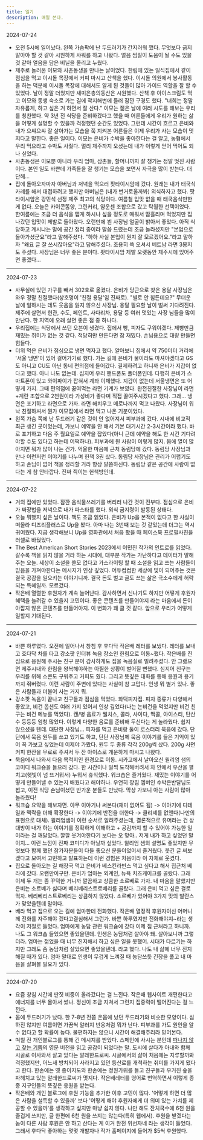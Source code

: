 ```yaml
---
title: 일기
description: 매일 쓴다.
---
```


2024-07-24  
- 오전 5시에 일어났다. 왼쪽 가슴팍에 난 두드러기가 간지러워 깼다. 무엇보다 긁지 말아야 할 것 같아 시원하게 샤워를 하고 나왔다. 얼음 찜질이 도움이 될 수도 있을 것 같아 얼음을 담은 비닐을 올리고 누웠다. 
- 제주로 놀러온 이모와 사촌동생을 만나는 날이었다. 한림에 있는 일식집에서 같이 점심을 먹고 이시돌 목장에서 커피 마시고 산책을 했다. 이시돌 의원에서 봉사활동을 하는 덕분에 이시돌 목장에 대해서도 알게 된 것들이 많아 가이드 역할을 잘 할 수 있었다. 날이 정말 더웠지만 새미은총의동산은 시원했다. 산책 후 아이스크림도 먹고 이모와 동생 숙소로 가는 길에 곽지해변에 들러 잠깐 구경도 했다. "너희는 정말 자유롭게, 하고 싶은 거 하면서 잘 산다." 이모는 젊은 날에 여러 시도를 해보는 우리를 칭찬했다. 약 3년 전 식당을 준비하겠다고 했을 때 어른들에게 우리가 원하는 삶을 어떻게 설명할 수 있을까 걱정했던 순간도 있었다. 그런데 시간이 흐르고 은비와 내가 으쌰으쌰 잘 살아가는 모습을 쭉 지켜본 어른들은 이제 우리가 사는 모습이 멋지다고 말한다. 좋은 일이다. 이모는 은비가 수박을 좋아한다는 걸 알고, 농협에서 우리 먹으라고 수박도 사줬다. 멀리 제주까지 오셨는데 내가 이렇게 얻어 먹어도 되나 싶었다.
- 사촌동생은 이모뿐 아니라 우리 엄마, 삼촌들, 할머니까지 잘 챙기는 정말 멋진 사람이다. 본인 일도 바쁜데 가족들을 잘 챙기는 모습을 보면서 자극을 많이 받는다. 대단해...
- 집에 돌아오자마자 아버님과 저녁을 먹으러 팟타이시암에 갔다. 원래는 내가 태국식카레를 해서 대접하려고 했지만 아버님은 (내가 번거로울까봐) 외식하자고 했다. 팟타이시암은 강민석 선정 제주 최고의 식당이다. 여름철 입맛 없을 때 태국음식만한 게 없다. 오늘은 카이콘똠양, 그린커리, 얌운센 조합으로 갔고 탁월한 선택이었다. 한여름에는 조금 더 음식을 맵게 하시나 싶을 정도로 매워서 땀흘리며 먹었지만 집나갔던 입맛이 제발로 돌아왔다. 오랜만에 뵌 사장님 얼굴이 밝아서 좋았다. 아직 식당하고 계시냐는 말에 공간 정리 중이라 말씀 드렸는데 조금 놀라셨지만 "본업으로 돌아가셨군요"라고 말해주셨다. "하하 사실 본업이 뭔지 잘 모르겠어요."라고 말하자 "왜요 글 잘 쓰시잖아요"라고 답해주셨다. 조용히 쓱 오셔서 베트남 라면 3봉지도 주셨다. 사장님은 너무 좋은 분이다. 팟타이시암 제발 오랫동안 제주시에 있어주면 좋겠다...

---

2024-07-23  
- 사무실에 있던 가구를 빼서 302호로 옮겼다. 은비가 당근으로 찾은 용달 사장님은 와우 정말 친절했다(상호명이 '친절 용달'임 진짜로). "별로 안 힘든데요?" 무더운 날에 일하시는 데도 웃음을 잃지 않으신 사장님. 용달 필요할 날이 벌써 기다려진다. 제주에 살면서 현관, 수도, 페인트, 사다리차, 용달 등 여러 멋있는 사장 님들을 많이 만난다. 한 지역에 오래 살면 좋은 점 중 하나다.
- 우리집에는 식당에서 쓰던 오븐이 생겼다. 집에서 빵, 피자도 구워야겠다. 제빵만큼 재밌는 취미가 없는 것 같다. 적당히만 만든다면 참 재밌다. 손님용으로 대량 만들면 힘들다.
- 더위 먹은 은비가 점심으로 냉면 먹자고 했다. 알아보니 집에서 약 750미터 거리에 '서울 냉면'이 있어 걸어가기로 했다. 가는 길에 은비가 물이라도 마셔야겠다고 GS도 아니고 CU도 아닌 동네 편의점에 들어갔다. 결제하려고 하니까 은비가 지갑이 없다고 했다. 아니 나도 없는데. 심지어 우리 핸드폰도 폴더폰인데. 다행히 은비가 스마트폰이 있고 와이파이가 잡혀서 계좌 이체했다. 지갑이 없는데 서울냉면은 또 어떻게 가지. 그때 편의점에 끓여먹는 라면 기계가 보였다. 완전친절한 사장님이 라면+계란 조합으로 2천원이라 가성비가 좋다며 직접 끓여주시겠다고 했다. 그래... 냉면은 포기하고 라면으로 가자. 라면 해치우고 메로나까지 먹고 나왔다. 사장님이 워낙 친절하셔서 뭔가 이모집에서 라면 먹고 나온 기분이었다.
- 왼쪽 가슴 쪽에 난 두드러기 같은 것이 안 없어져서 피부과에 갔다. 시내에 비교적 최근 생긴 곳이었는데, 가보니 예약을 안 해서 기본 대기시간 2-3시간이라 했다. 바로 포기하고 다음 주 월요일로 예약을 잡았다(아니 근데 예약을 해도 한 시간 기다려야할 수도 있다고 하는데 어떡하나). 피부과에 뭔 사람이 이렇게 많지. 몸에 열이 많아지면 뭐가 많이 나는 건가. 억울한 마음에 근처 동림당에 갔다. 동림당 사장님과 만나 이런저런 이야기를 나누며 헌책 3권 샀다. 동림당 사장님은 관리가 어렵기도 하고 손님이 없어 책을 정리할 거라 항상 말씀하신다. 동림당 같은 공간에 사람이 없다는 게 참 안타깝다. 진짜 즥이는 헌책방인데.

---

2024-07-22  
- 거의 집에만 있었다. 잠깐 음식물쓰레기를 버리러 나간 것이 전부다. 점심으로 은비가 짜장법을 저녁으로 내가 파스타를 했다. 외식 금지령이 발동된 상태다.
- 오늘 뭐했지 싶은 날이다. 책도 조금 읽었다. 은비가 Up을 본적이 없다고 한 사실이 떠올라 디즈리플러스로 Up을 봤다. 아마 나는 3번째 보는 것 같았는데 더그는 역시 귀여웠다. 지금 생각해보니 Up을 영화관에서 처음 봤을 때 페이스북 프로필사진을 러셀로 바꿨었다.
- The Best American Short Stories 2023에서 이민진 작가의 인트로를 읽었다. 갈수록 책을 읽지 않을 거라 하는 시대에, 대부분 작가는 가난하다고 데이터가 말해주는 오늘. 세상이 소설을 쓸모 없다고 가스라이팅 할 때 소설을 읽고 쓰는 사람들이 믿음을 가져야한다는 메시지가 인상 깊었다. 어두컴컴한 세상에 빛이 되어주는 것은 결국 공감을 일으키는 이야기니까. 결국 돈도 벌고 글도 쓰는 삶은 극소수에게 허락되는 특혜일까. 모르겄다.
- 작은배 열렬한 후원자가 계속 늘어난다. 감사하면서 신나기도 하지만 어떻게 후원자 혜택을 늘려갈 수 있을지 고민이다. 좋은 콘텐츠를 만들어야지 라는 마음에서 돈이 아깝지 않은 콘텐츠를 만들어야지. 이 변화가 꽤 클 것 같다. 앞으로 우리가 어떻게 일할지 기대된다.

---

2024-07-21  
- 바쁜 하루였다. 오전에 일어나서 창침 후 후다닥 작은배 레터를 보냈다. 레터를 보내고 호다닥 차를 타고 강소팟 인터뷰 녹음 장소인 한림으로 이동~했다. 작은배를 진심으로 응원해 주시는 친구 분이 감사하게도 집을 녹음실로 빌려주셨다. 안 그랬으면 제주시내와 한림을 왕복해야하는 아찔한 상황이 벌어질 뻔했다. 심지어 친구는 우리를 위해 스콘도 구워주고 커피도 줬다. 그리고 뜻깊은 대화를 통해 응원과 용기까지 줘버렸다. 이런 사람이 주변에 있다는 사실이 참 고맙다. 인생 뭐 별거 있나. 좋은 사람들과 더불어 사는 거지 뭐.
- 강소팟 녹음이 끝나고 친구들과 점심을 먹었다. 화덕피자집. 피자 종류가 다양해서 좋았고, 비건 옵션도 여러 가지 있어서 인상 깊었다(나는 논비건을 먹었지만 비건 친구는 비건 메뉴를 먹었다). 캔/병 음료가 웰치스, 콜라, 사이다, 맥콜, 아이스티, 탄산수 등등등 엄청 많았다. 이렇게 다양한 음료를 준비해 두신다는 게 놀라웠다. 쉽지 않으셨을 텐데. 대단한 사장님... 피자를 먹고 은비랑 둘이 로스터리 묵음에 갔다. 단단에서 묵음 원두를 쓰고 있기도 하고, 단단 사장님께 묵음 이야기를 들은 기억이 있어 꼭 가보고 싶었는데 이제야 가봤다. 원두 두 종류 각각 200g씩 샀다. 200g 사면 커피 한잔을 무료로 주셔서 두 잔 아이스로 개운하게 마시고 나왔다. 
- 묵음에서 나와서 다음 목적지인 한경으로 이동. 시카고에서 날아오신 윌리엄 샘의 코미디 워크숍을 들으러 갔다. 한 시간이나 일찍 도착해버려서 차 안에서 우산을 펼치고(햇빛이 넘 뜨거워서) 누워서 휴식했다. 워크숍은 즐거웠다. 재밌는 이야기를 어떻게 만들어낼 수 있는지 배웠다고 해야하나. 우연히 창침 멤버인 수박은반달님도 뵙고, 이전 식당 손님이셨던 반가운 분들도 만났다. 막상 가보니 아는 사람이 많아 놀라웠다!
- 워크숍 요약을 해보자면. 아무 이야기나 써본다(재미 없어도 됨) -> 이야기에 디테일과 맥락을 더해 확장한다 -> 이야기에 반전을 더한다 -> 클리셰를 없앤다(나만의 표현으로 대체). 윌리엄샘이 이런 순서로 알려주셨는데, 결론적으로 유머라는 건 상대방이 내가 하는 이야기를 정확하게 이해하고 + 공감까지 할 수 있어야 가능한 일이라는 걸 깨달았다. 깔깔 웃겨야한다기 보다는 오 맞아.. 저게 내가 하고 싶었던 말이지... 이런 느낌이 진짜 코미디가 아닐까 싶었다. 윌리엄 샘의 설명도 좋았지만 무엇보다 함께 했던 참가자분들이 다들 좋으신 분들이었어서 즐거웠다. 웃긴 글 써보겠다고 모여서 고민하고 발표하는데 이런 경험은 처음이라 이 자체로 웃겼다.
- 집으로 돌아오는 길 해장국 먹고 은비가 베스킨라빈스 먹고 싶다고 해서 집근처 베라에 갔다. 오랜만이구만. 은비가 엄마는 외계인, 뉴욕 치즈케이크를 골랐다. 그래 이제 두 개는 좀 꾸덕한 거니까 깔끔하고 상큼한 소르베로 가자. 내 마음을 말했지만 은비는 소르베가 싫다며 베리베리스트로베리를 골랐다. 그래 은비 먹고 싶은 걸로 먹자. 베리베리스트로베리는 상큼하지 않았다. 소르베가 있어야 3가지 맛의 발란스가 맞았을텐데 말이다.
- 베라 먹고 집으로 오는 길에 엄마한테 전화했다. 작은배 열정적 후원자이신 어머니께 전화를 자주해야 겠다고결심해서 그런가. 바쁜 하루였지만 전화해야지~라는 생각이 저절로 들었다. 엄마에게 농담 관련 워크숍에 갔다 이제 집 근처라고 하니까. 나도 그 워크숍 들었으면 좋았을텐데. 인생은 농담처럼 살아야 돼. 살아보니까 그렇더라. 엄마는 젊었을 때 너무 진지해서 하고 싶은 일을 못했어. 시대가 다르기는 하지만 그래도 좀 농담처럼 살았으면 좋았을텐데. 라고 했다. 나도 내 삶에 너무 진지해질 때가 있다. 엄마 말대로 인생이 무겁게 느껴질 때 농담쓰듯 긴장을 풀고 내 마음을 살펴볼 필요가 있다. 

---

2024-07-20  
- 요즘 창침 시간에 딴짓 비중이 올라갔다는 걸 느낀다. 작은배 웹사이트 개편한다고 에너지를 너무 몰아서 썼나. 정신이 조금 지쳐서 그런지 집중력이 떨어진다는 걸 느낀다. 
- 몸에 두드러기가 났다. 한 7-8년 전쯤 온몸에 났던 두드러기와 비슷한 모양이다. 심하진 않지만 여름이면 가끔씩 알러지 반응처럼 뭐가 난다. 피부과를 가도 원인을 알 수 없다고 할 확률이 높다. 불편하지는 않으니 시간이 해결해주리라 믿어본다.
- 며칠 전 개인블로그를 통해 긴 메시지를 받았다. 스페인에 사시는 분인데 [떠나지 않고 찾는 기쁨](https://jagunbae.com/where-4/)의 영문 버전을 읽고 공감이 되었다는 말. 도시에 살다가 아내와 함께 시골로 이사와서 살고 있다는 알레한드로씨. 시골에서의 삶이 처음에는 지루할까봐 걱정했지만, 어느새 방치되어 사라지고 있던 등산로를 개척하는 취미를 가지게 됐다고 한다. 한손에는 옛 종이지도와 한손에는 정원가위를 들고 친구들과 우거진 숲을 파헤치고 있는 알레한드로씨가 멋지다. 작은배레터를 영어로 번역하면서 이렇게 종종 지구인들의 뜻깊은 응원을 받는다. 
- 작은배와 개인 블로그에 후원 기능을 추가한 이후 고민이 많다. '어떻게 하면 더 많은 사람을 설득할 수 있을까' 보다 '어떻게 해야 후원자에게 더 의미 있는 가치를 제공할 수 있을까'를 생각하고 싶지만 마냥 쉽지 않다. 나만 해도 잔치국수에 6천 원을 즐겁게 쓰지만, 글 한편에 6천 원을 쓰지는 않는다(특히 웹에서). 후원을 받겠다는 놈이 다른 사람 후원은 안 하고 산다는 게 이거 완전 위선자네 라는 생각이 들었다. 그래서 후다닥 좋아하는 몇몇 개발자나 작가 홈페이지에 들어가 $5씩 후원했다.
